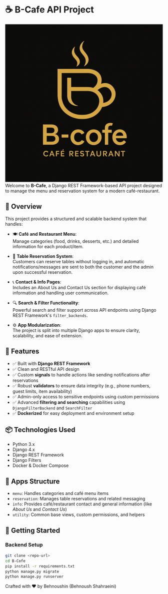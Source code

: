 # ☕ B-Cafe API Project
![](images/B-Cofe.png)
Welcome to **B-Cafe**, a Django REST Framework-based API project designed to manage the menu and reservation system for a modern café-restaurant.

## 🧩 Overview

This project provides a structured and scalable backend system that handles:

- 🍽️ **Café and Restaurant Menu**:  
  Manage categories (food, drinks, desserts, etc.) and detailed information for each product/item.

- 📅 **Table Reservation System**:  
  Customers can reserve tables without logging in, and automatic notifications/messages are sent to both the customer and the admin upon successful reservation.

- 📞 **Contact & Info Pages**:  
  Includes an About Us and Contact Us section for displaying café information and handling user communication.

- 🔍 **Search & Filter Functionality**:  
  Powerful search and filter support across API endpoints using Django REST Framework's `filter_backends`.

- ⚙️ **App Modularization**:  
  The project is split into multiple Django apps to ensure clarity, scalability, and ease of extension.

## 🔧 Features

- ✅ Built with **Django REST Framework**
- ✅ Clean and RESTful API design
- ✅ Custom **signals** to handle actions like sending notifications after reservations
- ✅ Robust **validators** to ensure data integrity (e.g., phone numbers, guest limits, item availability)
- ✅ Admin-only access to sensitive endpoints using custom permissions
- ✅ Advanced **filtering and searching** capabilities using `DjangoFilterBackend` and `SearchFilter`
- ✅ **Dockerized** for easy deployment and environment setup

## 📦 Technologies Used

- Python 3.x  
- Django 4.x  
- Django REST Framework  
- Django Filters  
- Docker & Docker Compose  

## 📁 Apps Structure

- `menu`: Handles categories and café menu items  
- `reservation`: Manages table reservations and related messaging  
- `info`: Provides café/restaurant contact and general information (like *About Us* and *Contact Us*)  
- `utility`: Common base views, custom permissions, and helpers  

## 🚀 Getting Started
### Backend Setup

```bash
git clone <repo-url>
cd B-Cofe
pip install -r requirements.txt
python manage.py migrate
python manage.py runserver
```

Crafted with ❤️ by Behnoushin (Behnoush Shahraeini)
